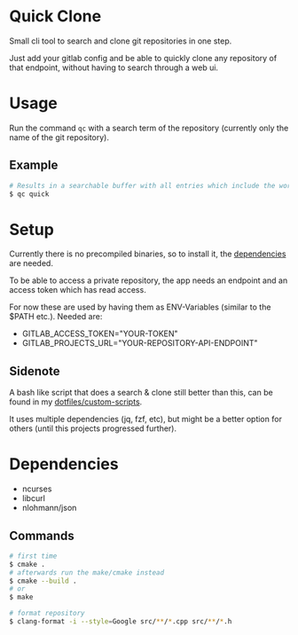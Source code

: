 # Quick Clone

Small cli tool to search and clone git repositories in one step.

Just add your gitlab config and be able to quickly clone any repository of that endpoint, without having to search through a web ui.


# Usage

Run the command `qc` with a search term of the repository (currently only the name of the git repository).


## Example

```sh
# Results in a searchable buffer with all entries which include the word "quick"
$ qc quick
```


# Setup

Currently there is no precompiled binaries, so to install it, the [dependencies](#dependencies) are needed.

To be able to access a private repository, the app needs an endpoint and an access token which has read access.

For now these are used by having them as ENV-Variables (similar to the $PATH etc.). Needed are:

- GITLAB_ACCESS_TOKEN="YOUR-TOKEN"
- GITLAB_PROJECTS_URL="YOUR-REPOSITORY-API-ENDPOINT"


## Sidenote

A bash like script that does a search & clone still better than this, can be found in my [dotfiles/custom-scripts](https://github.com/eckon/dotfiles/blob/master/custom-scripts/gitlab-search-and-clone.sh).

It uses multiple dependencies (jq, fzf, etc), but might be a better option for others (until this projects progressed further).


# Dependencies

- ncurses
- libcurl
- nlohmann/json


## Commands
```sh
# first time
$ cmake .
# afterwards run the make/cmake instead
$ cmake --build .
# or
$ make

# format repository
$ clang-format -i --style=Google src/**/*.cpp src/**/*.h
```
